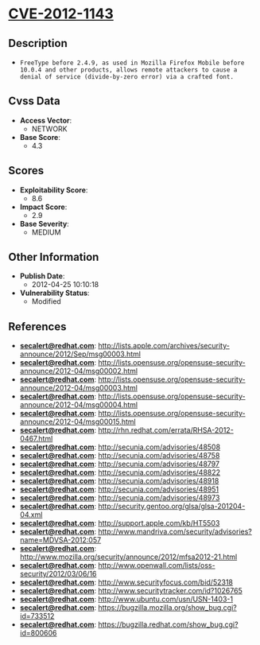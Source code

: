 
# [CVE-2012-1143](https://cve.mitre.org/cgi-bin/cvename.cgi?name=CVE-2012-1143)

## Description

- `FreeType before 2.4.9, as used in Mozilla Firefox Mobile before 10.0.4 and other products, allows remote attackers to cause a denial of service (divide-by-zero error) via a crafted font.`

## Cvss Data

- **Access Vector**:
  - NETWORK
- **Base Score**:
  - 4.3

## Scores

- **Exploitability Score**:
  - 8.6
- **Impact Score**:
  - 2.9
- **Base Severity**:
  - MEDIUM

## Other Information

- **Publish Date**:
  - 2012-04-25 10:10:18
- **Vulnerability Status**:
  - Modified

## References

- **secalert@redhat.com**: http://lists.apple.com/archives/security-announce/2012/Sep/msg00003.html
- **secalert@redhat.com**: http://lists.opensuse.org/opensuse-security-announce/2012-04/msg00002.html
- **secalert@redhat.com**: http://lists.opensuse.org/opensuse-security-announce/2012-04/msg00003.html
- **secalert@redhat.com**: http://lists.opensuse.org/opensuse-security-announce/2012-04/msg00004.html
- **secalert@redhat.com**: http://lists.opensuse.org/opensuse-security-announce/2012-04/msg00015.html
- **secalert@redhat.com**: http://rhn.redhat.com/errata/RHSA-2012-0467.html
- **secalert@redhat.com**: http://secunia.com/advisories/48508
- **secalert@redhat.com**: http://secunia.com/advisories/48758
- **secalert@redhat.com**: http://secunia.com/advisories/48797
- **secalert@redhat.com**: http://secunia.com/advisories/48822
- **secalert@redhat.com**: http://secunia.com/advisories/48918
- **secalert@redhat.com**: http://secunia.com/advisories/48951
- **secalert@redhat.com**: http://secunia.com/advisories/48973
- **secalert@redhat.com**: http://security.gentoo.org/glsa/glsa-201204-04.xml
- **secalert@redhat.com**: http://support.apple.com/kb/HT5503
- **secalert@redhat.com**: http://www.mandriva.com/security/advisories?name=MDVSA-2012:057
- **secalert@redhat.com**: http://www.mozilla.org/security/announce/2012/mfsa2012-21.html
- **secalert@redhat.com**: http://www.openwall.com/lists/oss-security/2012/03/06/16
- **secalert@redhat.com**: http://www.securityfocus.com/bid/52318
- **secalert@redhat.com**: http://www.securitytracker.com/id?1026765
- **secalert@redhat.com**: http://www.ubuntu.com/usn/USN-1403-1
- **secalert@redhat.com**: https://bugzilla.mozilla.org/show_bug.cgi?id=733512
- **secalert@redhat.com**: https://bugzilla.redhat.com/show_bug.cgi?id=800606
